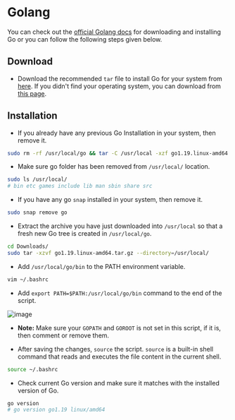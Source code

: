# Golang

You can check out the [official Golang docs](https://go.dev/doc/install) for downloading and installing Go or you can follow the following steps given below.

## Download

- Download the recommended `tar` file to install Go for your system from [here](https://go.dev/doc/install). If you didn't find your operating system, you can download from [this page](https://go.dev/dl/).

## Installation

- If you already have any previous Go Installation in your system, then remove it.

```bash
sudo rm -rf /usr/local/go && tar -C /usr/local -xzf go1.19.linux-amd64.tar.gz
```

- Make sure go folder has been removed from `/usr/local/` location. 

```bash
sudo ls /usr/local/
# bin etc games include lib man sbin share src
```

- If you have any go `snap` installed in your system, then remove it.

```bash
sudo snap remove go
```

- Extract the archive you have just downloaded into `/usr/local` so that a fresh new Go tree is created in `/usr/local/go`. 

```bash 
cd Downloads/
sudo tar -xzvf go1.19.linux-amd64.tar.gz --directory=/usr/local/
```

- Add `/usr/local/go/bin` to the PATH environment variable.

```bash
vim ~/.bashrc
```
- Add `export PATH=$PATH:/usr/local/go/bin` command to the end of the script.

![image](https://user-images.githubusercontent.com/97805339/187327748-7b0622e3-703d-44b5-aa41-25912282ba25.png)

- **Note:** Make sure your `GOPATH` and `GOROOT` is not set in this script, if it is, then comment or remove them.

- After saving the changes, `source` the script. `source` is a built-in shell command that reads and executes the file content in the current shell.

```bash
source ~/.bashrc
```

- Check current Go version and make sure it matches with the installed version of Go.

```bash
go version
# go version go1.19 linux/amd64
```
